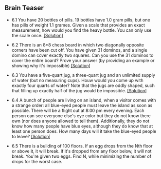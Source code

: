 ## Brain Teaser

- 6.1 You have 20 bottles of pills. 19 bottles have 1.0 gram pills, but one has pills of weight 1.1 grames. Given a scale that provides an exact measurement, how would you find the heavy bottle. You can only use the scale once. [[Solution]](../code/6.1.java)

- 6.2 There is an 8*8 chess board in which two diagonally opposite corners have been cut off. You have given 31 dominos, and a single domino can cover exactly two squares. Can you use the 31 dominos to cover the entire board? Prove your answer (by providing an example or showing why it's impossible) [[Solution]](../code/6.2.java)

- 6.3 You have a five-quart jug, a three-quart jug and an unlimited supply of water (but no measuring cups). Houw would you come up with exactly four quarts of water? Note that the jugs are oddly shaped, such that filling up exactly half of the jug would be impossible. [[Solution]](../code/6.3.java)

- 6.4 A bunch of people are living on an island, when a visitor comes with a strange order: all blue-eyed people must leave the island as soon as possible. There will be a flight out at 8:00 pm every evening. Each person can see everyone else's eye color but they do not know there own (nor does anyone allowed to tell them). Additionally, they do not know how many people have blue eyes, although they do know that at least one person does. How many days will it take the blue-eyed people to leave? [[Solution]](../code/6.4.java)

- 6.5 There is a building of 100 floors. If an egg drops from the Nth floor or above it, it will break. If it's dropped from any floor below, it will not break. You're given two eggs. Find N, while minimizing the number of drops for the worst case.
